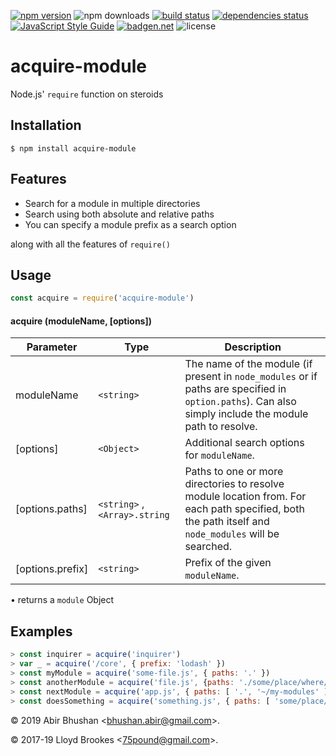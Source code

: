 [![npm version](https://badge.fury.io/js/acquire-module.svg)](https://badge.fury.io/js/acquire-module)
![npm downloads](https://img.shields.io/npm/dw/acquire-module)
[![build status](https://travis-ci.org/abircb/acquire-module.svg?branch=master)](https://travis-ci.org/abircb/acquire-module)
[![dependencies status](https://david-dm.org/abircb/acquire/status.svg)](https://david-dm.org/abircb/acquire-module)
[![JavaScript Style Guide](https://img.shields.io/badge/code_style-standard-brightgreen.svg)](https://standardjs.com)
[![badgen.net](https://badgen.net/badge/libraries/io/blue)](https://libraries.io/github/abircb/acquire-module)
![license](https://img.shields.io/npm/l/acquire-module)

# acquire-module
Node.js' `require` function on steroids

## Installation

```cli
$ npm install acquire-module
```

## Features
<ul>
  <li>Search for a module in multiple directories</li>
  <li>Search using both absolute and relative paths</li>
  <li>You can specify a module prefix as a search option</li>
</ul>

along with all the features of `require()`

## Usage

```js
const acquire = require('acquire-module')
```

#### acquire (moduleName, [options])

| Parameter | Type | Description |
| --- | --- | --- |
| moduleName | `<string>` | The name of the module (if present in `node_modules` or if paths are specified in `option.paths`). Can also simply include the module path to resolve. |
| [options] | `<Object>`| Additional search options for `moduleName`.|
| [options.paths] | `<string>` , `<Array>.string`| Paths to one or more directories to resolve module location from. For each path specified, both the path itself and `node_modules` will be searched.|
| [options.prefix] | `<string>`| Prefix of the given `moduleName`.|

• returns a `module` Object

## Examples
``` js
> const inquirer = acquire('inquirer')
> var _ = acquire('/core', { prefix: 'lodash' })
> const myModule = acquire('some-file.js', { paths: '.' })
> const anotherModule = acquire('file.js', {paths: './some/place/where/file/exists', prefix: 'some' })
> const nextModule = acquire('app.js', { paths: [ '.', '~/my-modules' ] })
> const doesSomething = acquire('something.js', { paths: [ 'some/place/unsure/where/file/is', '~/my-modules' , '.'] })

```

&copy; 2019 Abir Bhushan \<bhushan.abir@gmail.com\>.

&copy; 2017-19 Lloyd Brookes \<75pound@gmail.com\>.  
